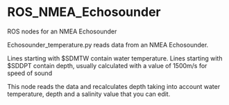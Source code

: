 # ROS_NMEA_Echosounder
ROS nodes for an NMEA Echosounder


Echosounder_temperature.py reads data from an NMEA Echosounder.

Lines starting with $SDMTW contain water temperature.
Lines starting with $SDDPT contain depth, usually calculated with a value of 1500m/s for speed of sound

This node reads the data and recalculates depth taking into account water temperature, depth and a salinity value that you can edit.
